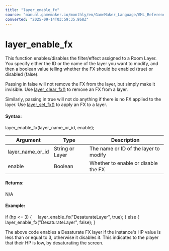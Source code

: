 ```yaml
---
title: "layer_enable_fx"
source: "manual.gamemaker.io/monthly/en/GameMaker_Language/GML_Reference/Asset_Management/Rooms/Filter_Effect_Layers/layer_enable_fx.htm"
converted: "2025-09-14T03:59:35.868Z"
---
```


# layer\_enable\_fx

This function enables/disables the filter/effect assigned to a Room Layer. You specify either the ID or the name of the layer you want to modify, and then a boolean value telling whether the FX should be enabled (true) or disabled (false).

Passing in false will not remove the FX from the layer, but simply make it invisible. Use [layer\_clear\_fx()](layer_clear_fx.md) to remove an FX from a layer.

Similarly, passing in true will not do anything if there is no FX applied to the layer. Use [layer\_set\_fx()](layer_set_fx.md) to apply an FX to a layer.

#### Syntax:

layer\_enable\_fx(layer\_name\_or\_id, enable);

| Argument | Type | Description |
| --- | --- | --- |
| layer_name_or_id | String or Layer | The name or ID of the layer to modify |
| enable | Boolean | Whether to enable or disable the FX |

#### Returns:

N/A

#### Example:

if (hp <= 3)
{
    layer\_enable\_fx("DesaturateLayer", true);
}
else
{
    layer\_enable\_fx("DesaturateLayer", false);
}

The above code enables a Desaturate FX layer if the instance's HP value is less than or equal to 3, otherwise it disables it. This indicates to the player that their HP is low, by desaturating the screen.